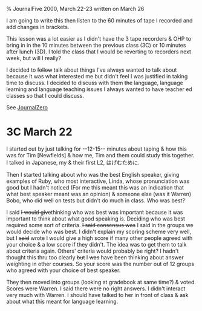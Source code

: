 % JournalFive 2000, March 22-23 written on March 26

I am going to write this then listen to the 60 minutes of tape I recorded and add changes in brackets.

This lesson was a lot easier as I didn't have the 3 tape recorders & OHP to bring in in the 10 minutes between the previous class (3C) or 10 minutes after lunch (3D). I told the class that I would be reverting to recorders next week, but will I really?

I decided to ~~follow~~ talk about things I've always wanted to talk about because it was what interested me but didn't feel I was justified in taking time to discuss. I decided to discuss with them ~~the~~ language, language learning and language teaching issues I always wanted to have teacher ed classes so that I could discuss.

See [JournalZero](JournalZero.html)

# 3C March 22

I started out by just talking for --12-15-- minutes about taping & how this was for Tim [Newfields] & how me, Tim and them could study this together. I talked in Japanese, my & their first L2, はげむために.

Then I started talking about who was the best English speaker, giving examples of Ruby, who most interactive, Linda, whose pronunciation was good but I hadn't noticed (For me this meant this was an indication that what best speaker meant was an opinion) & someone else (was it Warren) Bobo, who did well on tests but didn't do much in class. Who was best?

I said ~~I would give~~thinking who was best was important because it was important to think about what good speaking is. Deciding who was best required some sort of criteria. ~~I said consensus was~~ I said in the groups we would decide who was best. I didn't explain my scoring scheme very well, but I ~~said~~ wrote I would give a high score if many other people agreed with your choice & a low score if they didn't. The idea was to get them to talk about criteria again. Others' criteria would probably be right? I hadn't thought this thru too clearly ~~but~~ I ~~was~~ have been thinking about answer weighting in other courses. So your score was the number out of 12 groups who agreed with your choice of best speaker.

They then moved into groups (looking at gradebook at same time?) & voted. Scores were Warren. I said there were no right answers. I didn't interact very much with Warren. I should have talked to her in front of class & ask about what this meant for language learning.

